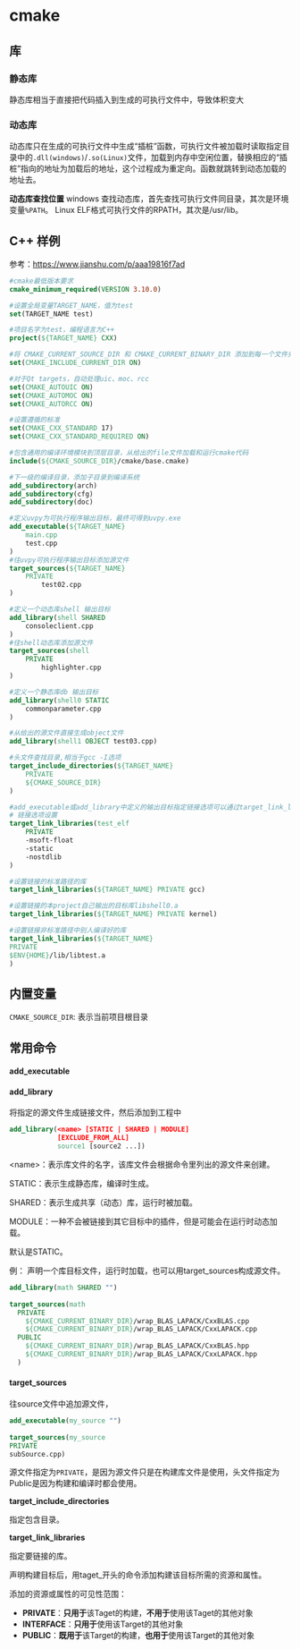 # cmake

## 库

### 静态库

静态库相当于直接把代码插入到生成的可执行文件中，导致体积变大

### 动态库

动态库只在生成的可执行文件中生成“插桩”函数，可执行文件被加载时读取指定目录中的`.dll(windows)`/`.so(Linux)`文件，加载到内存中空闲位置，替换相应的“插桩”指向的地址为加载后的地址，这个过程成为重定向。函数就跳转到动态加载的地址去。

**动态库查找位置**
windows 查找动态库，首先查找可执行文件同目录，其次是环境变量`%PATH`。
Linux ELF格式可执行文件的RPATH，其次是/usr/lib。



## C++ 样例

参考：https://www.jianshu.com/p/aaa19816f7ad

```cmake
#cmake最低版本要求
cmake_minimum_required(VERSION 3.10.0)

#设置全局变量TARGET_NAME，值为test
set(TARGET_NAME test)

#项目名字为test，编程语言为C++
project(${TARGET_NAME} CXX)

#将 CMAKE_CURRENT_SOURCE_DIR 和 CMAKE_CURRENT_BINARY_DIR 添加到每一个文件夹，但不会传递到子目录。
set(CMAKE_INCLUDE_CURRENT_DIR ON)

#对于Qt targets，自动处理uic、moc、rcc
set(CMAKE_AUTOUIC ON)
set(CMAKE_AUTOMOC ON)
set(CMAKE_AUTORCC ON)

#设置遵循的标准
set(CMAKE_CXX_STANDARD 17)
set(CMAKE_CXX_STANDARD_REQUIRED ON)

#包含通用的编译环境模块到顶层目录，从给出的file文件加载和运行cmake代码
include(${CMAKE_SOURCE_DIR}/cmake/base.cmake)

#下一级的编译目录，添加子目录到编译系统
add_subdirectory(arch)
add_subdirectory(cfg)
add_subdirectory(doc)

#定义uvpy为可执行程序输出目标，最终可得到uvpy.exe
add_executable(${TARGET_NAME}
	main.cpp
	test.cpp
)
#往uvpy可执行程序输出目标添加源文件
target_sources(${TARGET_NAME}
	PRIVATE
		test02.cpp
)

#定义一个动态库shell 输出目标
add_library(shell SHARED
	consoleclient.cpp
)
#往shell动态库添加源文件
target_sources(shell
	PRIVATE
		highlighter.cpp
)

#定义一个静态库db 输出目标
add_library(shell0 STATIC
	commonparameter.cpp
)

#从给出的源文件直接生成object文件
add_library(shell1 OBJECT test03.cpp)

#头文件查找目录,相当于gcc -I选项
target_include_directories(${TARGET_NAME}
	PRIVATE
	${CMAKE_SOURCE_DIR}
)

#add_executable或add_library中定义的输出目标指定链接选项可以通过target_link_libraries命令全部搞定
# 链接选项设置
target_link_libraries(test_elf
    PRIVATE
    -msoft-float 
    -static 
    -nostdlib
)

#设置链接的标准路径的库
target_link_libraries(${TARGET_NAME} PRIVATE gcc)

#设置链接的本project自己输出的目标库libshell0.a
target_link_libraries(${TARGET_NAME} PRIVATE kernel)

#设置链接非标准路径中别人编译好的库
target_link_libraries(${TARGET_NAME} 
PRIVATE 
$ENV{HOME}/lib/libtest.a
)


```



## 内置变量

`CMAKE_SOURCE_DIR`: 表示当前项目根目录

## 常用命令

#### add_executable

#### add_library

将指定的源文件生成链接文件，然后添加到工程中

```cmake
add_library(<name> [STATIC | SHARED | MODULE]
            [EXCLUDE_FROM_ALL]
            source1 [source2 ...])
```

\<name>：表示库文件的名字，该库文件会根据命令里列出的源文件来创建。

STATIC：表示生成静态库，编译时生成。

SHARED：表示生成共享（动态）库，运行时被加载。

MODULE：一种不会被链接到其它目标中的插件，但是可能会在运行时动态加载。

默认是STATIC。

例： 声明一个库目标文件，运行时加载，也可以用target_sources构成源文件。

```cmake
add_library(math SHARED "")
 
target_sources(math
  PRIVATE
    ${CMAKE_CURRENT_BINARY_DIR}/wrap_BLAS_LAPACK/CxxBLAS.cpp
    ${CMAKE_CURRENT_BINARY_DIR}/wrap_BLAS_LAPACK/CxxLAPACK.cpp
  PUBLIC
    ${CMAKE_CURRENT_BINARY_DIR}/wrap_BLAS_LAPACK/CxxBLAS.hpp
    ${CMAKE_CURRENT_BINARY_DIR}/wrap_BLAS_LAPACK/CxxLAPACK.hpp
  )
```

#### target_sources

往source文件中追加源文件，

```cmake
add_executable(my_source "")
 
target_sources(my_source
PRIVATE
subSource.cpp)
```

源文件指定为`PRIVATE`，是因为源文件只是在构建库文件是使用，头文件指定为Public是因为构建和编译时都会使用。

**target_include_directories**

指定包含目录。

**target_link_libraries**

指定要链接的库。

声明构建目标后，用taget_开头的命令添加构建该目标所需的资源和属性。

添加的资源或属性的可见性范围：

+ **PRIVATE**：**只用于**该Taget的构建，**不用于**使用该Taget的其他对象
+ **INTERFACE**：**只用于**使用该Target的其他对象
+ **PUBLIC**：**既用于**该Target的构建，**也用于**使用该Target的其他对象
